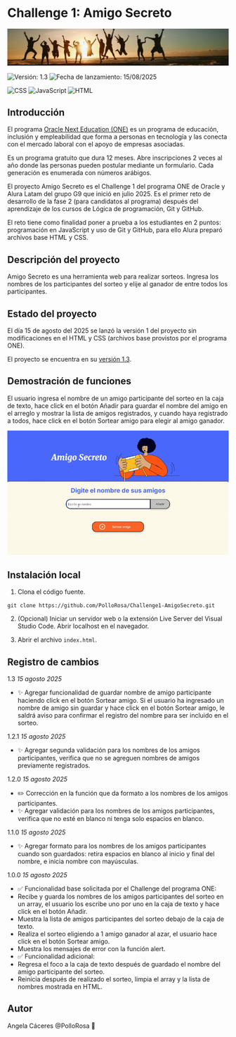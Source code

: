 # Challenge 1: Amigo Secreto

![Grupo de amigos saltando en la playa en el atardecer](assets/portada_readme.png)

![Versión: 1.3](https://img.shields.io/badge/VERSIÓN-1.3-blue) ![Fecha de lanzamiento: 15/08/2025](https://img.shields.io/badge/Fecha_de_lanzamiento-15/08/2025-blue)

![CSS](https://img.shields.io/badge/CSS-663399) ![JavaScript](https://img.shields.io/badge/JavaScript-f1e05a) ![HTML](https://img.shields.io/badge/HTML-e34c26)

## Introducción

El programa [Oracle Next Education (ONE)](https://www.oracle.com/latam/education/oracle-next-education/) es un programa de educación, inclusión y empleabilidad que forma a personas en tecnología y las conecta con el mercado laboral con el apoyo de empresas asociadas.

Es un programa gratuito que dura 12 meses. Abre inscripciones 2 veces al año donde las personas pueden postular mediante un formulario. Cada generación es enumerada con números arábigos.

El proyecto Amigo Secreto es el Challenge 1 del programa ONE de Oracle y Alura Latam del grupo G9 que inició en julio 2025. Es el primer reto de desarrollo de la fase 2 (para candidatos al programa) después del aprendizaje de los cursos de Lógica de programación, Git y GitHub.

El reto tiene como finalidad poner a prueba a los estudiantes en 2 puntos: programación en JavaScript y uso de Git y GitHub, para ello Alura preparó archivos base HTML y CSS.

## Descripción del proyecto

Amigo Secreto es una herramienta web para realizar sorteos. Ingresa los nombres de los participantes del sorteo y elije al ganador de entre todos los participantes.

## Estado del proyecto

El día 15 de agosto del 2025 se lanzó la versión 1 del proyecto sin modificaciones en el HTML y CSS (archivos base provistos por el programa ONE).

El proyecto se encuentra en su [versión 1.3](#registro-de-cambios).

## Demostración de funciones

El usuario ingresa el nombre de un amigo participante del sorteo en la caja de texto, hace click en el botón Añadir para guardar el nombre del amigo en el arreglo y mostrar la lista de amigos registrados, y cuando haya registrado a todos, hace click en el botón Sortear amigo para elegir al amigo ganador.

![Gif demo de Amigo Secreto](assets/demo_readme.gif)

## Instalación local

1. Clona el código fuente.

```
git clone https://github.com/PolloRosa/Challenge1-AmigoSecreto.git
```

2. (Opcional) Iniciar un servidor web o la extensión Live Server del Visual Studio Code. Abrir localhost en el navegador.

3. Abrir el archivo `index.html`.

## Registro de cambios

1.3 *15 agosto 2025*

* :sparkles: Agregar funcionalidad de guardar nombre de amigo participante haciendo click en el botón Sortear amigo. Si el usuario ha ingresado un nombre de amigo sin guardar y hace click en el botón Sortear amigo, le saldrá aviso para confirmar el registro del nombre para ser incluido en el sorteo.

1.2.1 *15 agosto 2025*

* :sparkles: Agregar segunda validación para los nombres de los amigos participantes, verifica que no se agreguen nombres de amigos previamente registrados.

1.2.0 *15 agosto 2025*

* :pencil2: Corrección en la función que da formato a los nombres de los amigos participantes.
* :sparkles: Agregar validación para los nombres de los amigos participantes, verifica que no esté en blanco ni tenga solo espacios en blanco.

1.1.0 *15 agosto 2025*

* :sparkles: Agregar formato para los nombres de los amigos participantes cuando son guardados: retira espacios en blanco al inicio y final del nombre, e inicia nombre con mayúsculas.

1.0.0 *15 agosto 2025*

* :white_check_mark: Funcionalidad base solicitada por el Challenge del programa ONE:
* Recibe y guarda los nombres de los amigos participantes del sorteo en un array, el usuario los escribe uno por uno en la caja de texto y hace click en el botón Añadir.
* Muestra la lista de amigos participantes del sorteo debajo de la caja de texto.
* Realiza el sorteo eligiendo a 1 amigo ganador al azar, el usuario hace click en el botón Sortear amigo.
* Muestra los mensajes de error con la función alert.
* :white_check_mark: Funcionalidad adicional:
* Regresa el foco a la caja de texto después de guardado el nombre del amigo participante del sorteo.
* Reinicia después de realizado el sorteo, limpia el array y la lista de nombres mostrada en HTML.

## Autor

Angela Cáceres @PolloRosa :baby_chick:
